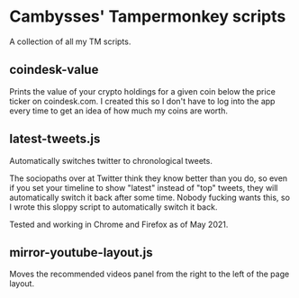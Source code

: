 # Cambysses' Tampermonkey scripts
A collection of all my TM scripts.

## coindesk-value
Prints the value of your crypto holdings for a given coin below the price ticker on coindesk.com. I created this so I don't have to log into the app every time to get an idea of how much my coins are worth.

## latest-tweets.js
Automatically switches twitter to chronological tweets.

The sociopaths over at Twitter think they know better than you do, so even if you set your timeline to show "latest" instead of "top" tweets, they will automatically switch it back after some time. Nobody fucking wants this, so I wrote this sloppy script to automatically switch it back.

Tested and working in Chrome and Firefox as of May 2021.

## mirror-youtube-layout.js
Moves the recommended videos panel from the right to the left of the page layout. 
